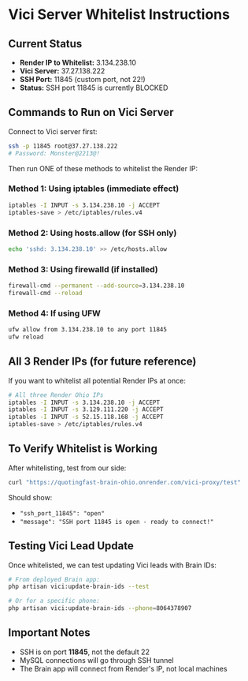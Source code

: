 # Vici Server Whitelist Instructions

## Current Status
- **Render IP to Whitelist:** 3.134.238.10
- **Vici Server:** 37.27.138.222
- **SSH Port:** 11845 (custom port, not 22!)
- **Status:** SSH port 11845 is currently BLOCKED

## Commands to Run on Vici Server

Connect to Vici server first:
```bash
ssh -p 11845 root@37.27.138.222
# Password: Monster@2213@!
```

Then run ONE of these methods to whitelist the Render IP:

### Method 1: Using iptables (immediate effect)
```bash
iptables -I INPUT -s 3.134.238.10 -j ACCEPT
iptables-save > /etc/iptables/rules.v4
```

### Method 2: Using hosts.allow (for SSH only)
```bash
echo 'sshd: 3.134.238.10' >> /etc/hosts.allow
```

### Method 3: Using firewalld (if installed)
```bash
firewall-cmd --permanent --add-source=3.134.238.10
firewall-cmd --reload
```

### Method 4: If using UFW
```bash
ufw allow from 3.134.238.10 to any port 11845
ufw reload
```

## All 3 Render IPs (for future reference)
If you want to whitelist all potential Render IPs at once:
```bash
# All three Render Ohio IPs
iptables -I INPUT -s 3.134.238.10 -j ACCEPT
iptables -I INPUT -s 3.129.111.220 -j ACCEPT
iptables -I INPUT -s 52.15.118.168 -j ACCEPT
iptables-save > /etc/iptables/rules.v4
```

## To Verify Whitelist is Working
After whitelisting, test from our side:
```bash
curl "https://quotingfast-brain-ohio.onrender.com/vici-proxy/test"
```

Should show:
- `"ssh_port_11845": "open"`
- `"message": "SSH port 11845 is open - ready to connect!"`

## Testing Vici Lead Update
Once whitelisted, we can test updating Vici leads with Brain IDs:
```bash
# From deployed Brain app:
php artisan vici:update-brain-ids --test

# Or for a specific phone:
php artisan vici:update-brain-ids --phone=8064378907
```

## Important Notes
- SSH is on port **11845**, not the default 22
- MySQL connections will go through SSH tunnel
- The Brain app will connect from Render's IP, not local machines
